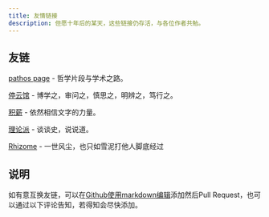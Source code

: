```yaml
---
title: 友情链接
description: 但愿十年后的某天，这些链接仍存活，与各位作者共勉。
---
```


## 友链

[pathos page](https://pathos.page/) - 哲学片段与学术之路。

[停云馆](https://blog.yizhou.ac.cn/) - 博学之，审问之，慎思之，明辨之，笃行之。

[积薪](https://firewood.news/) - 依然相信文字的力量。

[理论派](https://sliun.com/) - 谈谈史，说说道。

[Rhizome](https://dongrentianyu.github.io/rhizome/) - 一世风尘，也只如雪泥打他人脚底经过

## 说明

如有意互换友链，可以在[Github使用markdown编辑](https://github.com/moreanlog/prologue.dev/edit/master/data/content/pages/links.md)添加然后Pull Request，也可以通过以下评论告知，若得知会尽快添加。
